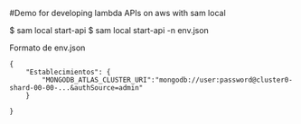 #Demo for developing lambda APIs on aws with sam local

$ sam local start-api 
$ sam local start-api -n env.json

Formato de env.json

```
{
    "Establecimientos": {
        "MONGODB_ATLAS_CLUSTER_URI":"mongodb://user:password@cluster0-shard-00-00-...&authSource=admin"
    }
    
}
```
